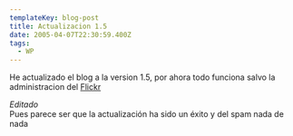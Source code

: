 ```yaml
---
templateKey: blog-post
title: Actualizacion 1.5
date: 2005-04-07T22:30:59.400Z
tags:
  - WP
---
```

He actualizado el blog a la version 1.5, por ahora todo funciona salvo la administracion del [Flickr](http://www.flickr.com/)

*Editado*\
Pues parece ser que la actualizaci­ón ha sido un éxito y del spam nada de nada